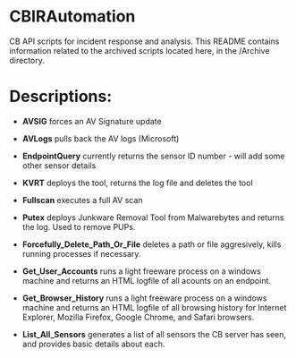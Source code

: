 # CBIRAutomation
CB API scripts for incident response and analysis.
This README contains information related to the archived scripts located here, in the /Archive directory.

 
# Descriptions:
- **AVSIG** forces an AV Signature update

 - **AVLogs** pulls back the AV logs (Microsoft)

 - **EndpointQuery** currently returns the sensor ID number - will add some other sensor details

 - **KVRT** deploys the tool, returns the log file and deletes the tool

 - **Fullscan** executes a full AV scan

 - **Putex** deploys Junkware Removal Tool from Malwarebytes and returns the log. Used to remove PUPs.

 - **Forcefully_Delete_Path_Or_File** deletes a path or file aggresively, kills running processes if necessary.

 - **Get_User_Accounts** runs a light freeware process on a windows machine and returns an HTML logfile of all acounts on an endpoint.
 
 - **Get_Browser_History** runs a light freeware process on a windows machine and returns an HTML logfile of all browsing history for Internet Explorer, Mozilla Firefox, Google Chrome, and Safari browsers.

 - **List_All_Sensors** generates a list of all sensors the CB server has seen, and provides basic details about each.
